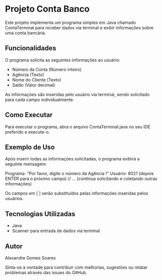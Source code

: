 # Projeto Conta Banco

Este projeto implementa um programa simples em Java chamado ContaTerminal para receber dados via terminal e exibir informações sobre uma conta bancária.

## Funcionalidades

O programa solicita as seguintes informações ao usuário:

- Número da Conta (Número inteiro)
- Agência (Texto)
- Nome do Cliente (Texto)
- Saldo (Valor decimal)

As informações são inseridas pelo usuário via terminal, sendo solicitado para cada campo individualmente.

## Como Executar

Para executar o programa, abra o arquivo ContaTerminal.java no seu IDE preferido e execute-o.

## Exemplo de Uso

Após inserir todas as informações solicitadas, o programa exibirá a seguinte mensagem:

Programa: "Por favor, digite o número da Agência !"
Usuário: 6021 (depois ENTER para o próximo campo)
// ... (continua solicitando e coletando outras informações)

Os campos em [ ] serão substituídos pelas informações inseridas pelos usuários.

## Tecnologias Utilizadas

- Java
- Scanner para entrada de dados via terminal

## Autor

Alexandre Gomes Soares

Sinta-se à vontade para contribuir com melhorias, sugestões ou relatar problemas através das issues do GitHub.




